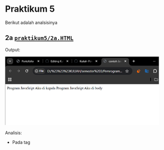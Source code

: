 # Praktikum 5

Berikut adalah analsisinya

## 2a [`praktikum5/2a.HTML`](praktikum5/2a.HTML)
Output: 

![gambar1tagScript.png](praktikum5/2a.png)

Analisis:
- Pada tag <script> terdapat atribut language="JavaScript" yang menandakan bahwa script menggunakan bahasa pemrograman JavaScript.
- Di dalam tag <head> terdapat script dengan perintah document.write("Program JavaScript Aku di kepala") yang berfungsi menampilkan teks “Program JavaScript Aku di kepala”.
- Di dalam tag <body> terdapat script dengan perintah document.write("Program JavaScript Aku di body") yang berfungsi menampilkan teks “Program JavaScript Aku di body”.

## 2.c [`praktikum5/2c.html`](praktikum5/2c.html)
Output:
  
  ![praktikum5/2c.png](praktikum5/2c.png)

Analisis :
- Pada tag <button> terdapat atribut onclick="tampilkan_nama()" yang berarti ketika tombol diklik, maka fungsi JavaScript tampilkan_nama() akan dijalankan.
- Pada tag <div id="hasil"></div> dibuat sebuah elemen kosong dengan id hasil, yang nantinya akan diisi teks dari fungsi JavaScript.
- Di dalam tag <script> dibuat sebuah fungsi tampilkan_nama(). Fungsi ini menggunakan document.getElementById("hasil").innerHTML untuk menampilkan teks "Nama Saya Adalah Andi Akram Nur Risal" ke dalam elemen <div> dengan id hasil.

## 2.d [`praktikum5/3.html`](praktikum5/3.html)
Output:

![praktikum5/2d.png](praktikum5/2d.png)

Analisis:
- Pada tag <script language="JavaScript"> dituliskan kode JavaScript. Atribut language="JavaScript" menandakan bahwa script menggunakan bahasa JavaScript (meskipun di HTML5 atribut ini sudah tidak digunakan lagi).

- Di dalam script terdapat perintah var nama = prompt("Siapa nama Anda?"); yang berfungsi menampilkan kotak dialog input (prompt) kepada pengguna untuk mengetikkan nama. Nilai yang dimasukkan akan disimpan ke dalam variabel nama.

- Perintah document.write("Hai, " + nama); digunakan untuk menuliskan teks ke halaman. Teks yang ditampilkan adalah "Hai, [nama]" sesuai dengan input yang dimasukkan user.
## 4. [`praktikum5/4.html`](praktikum5/4.html)
Output:
  
  ![praktikum5/4.png](praktikum5/4.png)
Analisis:
- Pada tag <script language="JavaScript"> dituliskan kode JavaScript yang akan dijalankan ketika halaman dimuat.

- Perintah window.alert("apakah anda akan meninggalkan halaman ini") berfungsi menampilkan kotak dialog alert berisi pesan teks "apakah anda akan meninggalkan halaman ini".

- window.alert() bisa juga ditulis cukup dengan alert(), karena alert sudah otomatis merujuk ke objek window di JavaScript.

## 4.2 [`praktikum5/4,2.html`](praktikum5/4,2.html)
Output:
![praktikum5/4,2.png](praktikum5/4,2.png)

Analisis:
- Pada tag <script language="JavaScript"> dituliskan kode JavaScript. Atribut language="JavaScript" menandakan bahwa script menggunakan bahasa JavaScript (meskipun di HTML5 atribut ini sudah tidak digunakan lagi).

- Perintah var jawaban = window.confirm("Apakah anda sudah yakin ?"); menampilkan kotak dialog konfirmasi (confirm box) kepada pengguna dengan tombol OK dan Cancel. Nilai yang dipilih pengguna akan disimpan di variabel jawaban (true jika OK, false jika Cancel).

## 5.a [`praktikum5/5a.html`](praktikum5/5a.html)
Output:
  
  ![praktikum5/5a.png](praktikum5/5a.png)

Analisis:
- Tag <script language="JavaScript"> menandakan bahwa kode di dalamnya menggunakan bahasa JavaScript (atribut language sudah usang, di HTML5 bisa dihilangkan).
- var VariabelKu; → mendeklarasikan sebuah variabel kosong bernama VariabelKu.
- var VariabelKu2 = 3; → mendeklarasikan variabel VariabelKu2 dan langsung memberi nilai 3.
- VariabelKu = 1234; → memberi nilai 1234 ke variabel VariabelKu.
- document.write(VariabelKu*VariabelKu2); → menghitung hasil perka

## 5.b [`praktikum5/5b.html`](praktikum5/5b.html)
Output:

![praktikum5/5b.png](praktikum5/5b.png)

Analisis:
- Tag <script> digunakan untuk menulis kode JavaScript di dalam dokumen HTML.
- var a = 12; dan var b = 4; → mendeklarasikan dua variabel, a dengan nilai awal 12 dan b dengan nilai 4.
- function Perkalian_Dengan2(b) → mendefinisikan fungsi bernama Perkalian_Dengan2 yang menerima satu parameter b.
   - Di dalam fungsi, perintah a = b * 2; menghitung dua kali nilai b dan menyimpan hasilnya ke variabel a.
   - return a; mengembalikan nilai hasil perkalian.
- document.write("Dua kali dari " + b + " adalah " + Perkalian_Dengan2(b) + "<br>");
   - Memanggil fungsi Perkalian_Dengan2(b) dengan b = 4.
   - Fungsi mengembalikan 4 * 2 = 8 dan hasilnya ditulis ke halaman:
     ```html
     Dua kali dari 4 adalah 8
     ```
- document.write("Nilai dari a adalah " + a);
   - Menuliskan nilai terbaru dari variabel a setelah diproses fungsi, yaitu 8.
   - Hasilnya di halaman:
     ```html
     Nilai dari a adalah 8
     ```

## 5.b2 [`praktikum5/5b2.html`](praktikum5/5b2.html)
Output:

![praktikum5/5b2.png](praktikum5/5b2.png)

Analisis:
- Tag <script language="JavaScript"> digunakan untuk menulis kode JavaScript. Atribut language sudah usang, tapi di sini menandakan bahwa script menggunakan JavaScript.
- var a = 12; dan var b = 4; → mendeklarasikan dua variabel global, a dengan nilai 12 dan b dengan nilai 4.
- Fungsi PerkalianDengan2(b) → mendefinisikan fungsi yang menerima parameter b.
   - Di dalam fungsi, var a = b * 2; mendeklarasikan variabel lokal a yang nilainya adalah dua kali b.
   - return a; mengembalikan nilai hasil perkalian tersebut.
- document.write("dua kali dari",b,"adalah", PerkalianDengan2b(b)) → di sini ada kesalahan

## 7. [`praktikum5/7.html`](praktikum5/7.html)
Output:

![praktikum5/7.png](praktikum5/7.png)

Analisis:
- parseInt() mengubah nilai menjadi bilangan bulat. Contohnya: parseInt(27) → 27, parseInt(27.5) → 27, parseInt("27A") → 27, parseInt("A27.5") → NaN.
- parseFloat() mengubah nilai menjadi bilangan desimal. Contohnya: parseFloat(27) → 27, parseFloat(27.5) → 27.5, parseFloat("27A") → 27, parseFloat("A27.5") → NaN.
- document.write() menampilkan hasil konversi ke halaman web.

## 8. [`praktikum5/8.html`](praktikum5/8.html)
Output:

![gambar10konversiTipeData.png](ImageOutput/gambar10konversiTipeData.png)

Analisis:
- Tag <script language="JavaScript"> menandakan bahwa kode di dalamnya menggunakan JavaScript (atribut language sudah usang di HTML5).
- Perintah document.write() digunakan untuk menampilkan hasil operasi matematika langsung ke halaman web.
- Operasi yang dilakukan:
   - 2 + 3 → menjumlahkan dua angka → hasil 5.
   - 20 - 3 → mengurangi angka → hasil 17.
   - 2 * 3 → perkalian → hasil 6. (Catatan: ada typo di kode, tulisan "20* 3" tetapi operasi tetap 2 * 3)
   - 40 / 3 → pembagian → hasil 13.333333333333334 (JavaScript menampilkan desimal panjang).
- "<BR>" digunakan untuk membuat baris baru di halaman sehingga hasil setiap operasi muncul di baris terpisah.

## 9. [`praktikum5/9.html`](praktikum5/9.html)
Output:

![praktikum5/9.png](Ipraktikum5/9.png)

Analisis:
- Tag <script language="JavaScript"> menandakan bahwa kode di dalamnya menggunakan JavaScript (atribut language sudah usang di HTML5).
- var nilai = prompt("Nilai (0-100): ", 0);
   - Menampilkan kotak dialog input (prompt) untuk memasukkan nilai antara 0–100.
   - Nilai yang dimasukkan user disimpan di variabel nilai.
- var hasil = (nilai >= 60) ? "Lulus" : "Tidak Lulus";
   - Menggunakan operator ternary (? :).
   - Artinya: jika nilai >= 60, maka hasil berisi "Lulus"; jika kurang dari 60, hasil berisi "Tidak Lulus".
- document.write("Hasil: " + hasil);
   - Menampilkan hasil ke halaman web.

## tugas 1  [`praktikum5/TugasMandiri1.html`](praktikum5/TugasMandiri1.html)
Output:

  ![praktikum5/tugasmandiri1.png](praktikum5/tugasmandiri1.png)


## Tugas 2 [`praktikum5/TugasMandiri2.html`](praktikum5/TugasMandiri2.html)
Output:

![praktikum5/tugasmandiri2.png](praktikum5/tugasmandiri2.png)

## Tugas 3 [`praktikum5/TugasMandiri3.html`](praktikum5/TugasMandiri3.html)
Output:
- Gambar Input 1

![praktikum5/tugasmandiri3.png](praktikum5/tugasmandiri3.png)


## Tugas 4 [`praktikum5/TugasMandiri4.html`](praktikum5/TugasMandiri4.html)
Output:

![praktikum5/tugasmandiri4.png](praktikum5/tugasmandiri4.png)

